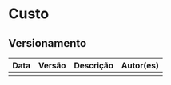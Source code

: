 # Custo



## Versionamento

| Data | Versão | Descrição | Autor(es) |
|------|--------|-----------|-----------|
|     |   |  |  |